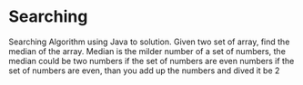 # Searching
Searching Algorithm using Java to solution. 
Given two set of array, find the median of the array.
Median is the milder number of a set of numbers, the median could be two numbers if the set of numbers are even numbers
if the set of numbers are even, than you add up the numbers and dived it be 2
